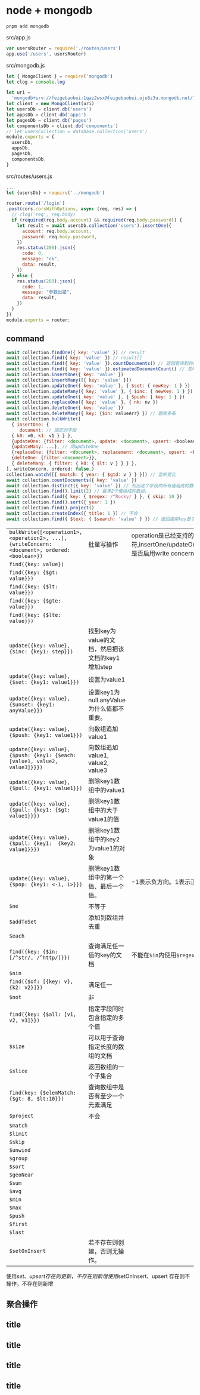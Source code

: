 # node + mongodb

```shell
pnpm add mongodb
```

src/app.js

```js
var usersRouter = require('./routes/users')
app.use('/users', usersRouter)
```

src/mongodb.js

```js
let { MongoClient } = require('mongodb')
let clog = console.log

let uri =
  'mongodb+srv://feigebaobei:1qaz2wsx@feigebaobei.ojo8z3u.mongodb.net/?retryWrites=true&w=majority'
let client = new MongoClient(uri)
let usersDb = client.db('users')
let appsDb = client.db('apps')
let pagesDb = client.db('pages')
let componentsDb = client.db('components')
// let usersCollection = database.collection('users')
module.exports = {
  usersDb,
  appsDb,
  pagesDb,
  componentsDb,
}
```

src/routes/users.js

```js
...
let {usersDb} = require('../mongodb')

router.route('/login')
.post(cors.corsWithOptions, async (req, res) => {
  // clog('req', req.body)
  if (required(req.body.account) && required(req.body.password)) {
    let result = await usersDb.collection('users').insertOne({
      account: req.body.account,
      password: req.body.password,
    })
    res.status(200).json({
      code: 0,
      message: "ok",
      data: result,
    })
  } else {
    res.status(200).json({
      code: 1,
      message: "参数出错",
      data: result,
    })
  }
})
module.exports = router;
```

## command

```js
await collection.findOne({ key: 'value' }) // result
await collection.find({ key: 'value' }) // result[]
await collection.find({ key: 'value' }).countDocuments() // 返回查询到的数量
await collection.find({ key: 'value' }).estimatedDocumentCount() // 忽略查询条件，返回所有数据的数量
await collection.insertOne({ key: 'value' })
await collection.insertMany([{ key: 'value' }])
await collection.updateOne({ key: 'value' }, { $set: { newKey: 1 } })
await collection.updateMany({ key: 'value' }, { $inc: { newKey: 1 } })
await collection.updateOne({ key: 'value' }, { $push: { key: 1 } })
await collection.replaceOne({ key: 'value' }, { nk: nv })
await collection.deleteOne({ key: 'value' })
await collection.deleteMany({ key: {$in: valueArr} }) // 删除多条
await collection.bulkWrite([
  { insertOne: {
     document: // 固定的字段
  { k0: v0, k1: v1 } } },
  {updateOne: {filter: <document>, update: <document>, upsert: <boolean>}},
  {updateMany: ...}, // 同updateOne
  {replaceOne: {filter: <document>, replacement: <document>, upsert: <boolean>}},
  {delteOne: {filter:<document>}},
  { deleteMany: { filter: { k0: { $lt: v } } } },
], writeConcern, ordered: false,)
collection.watch([{ $match: { year: { $gtd: v } } }]) // 监听变化
await collection.countDocuments({ key: 'value' })
await collection.distinct({ key: 'value' }) // 列出这个字段的所有值组成的数组
await collection.find().limit(2) // 最多2个值组成的数组。
await collection.find({ key: { $regex: /^Rocky/ } }, { skip: 10 })
await collection.find().sort({ year: 1 })
await collection.find().project()
await collection.createIndex({ title: 1 }) // 不会
await collection.find({ $text: { $search: 'value' } }) // 返回搜索key是字母的值中包括'value'的doc组成的数组。
```

<!-- prettier-ignore-start -->
|||||||
|-|-|-|-|-|-|
|`bulkWrite([<operation1>, <operation2>, ...], {writeConcern: <document>, ordered: <boolean>})`|批量写操作|operation是已经支持的操作符,insertOne/updateOne/updateMany/deleteOne/deleteMany/replaceOne.writeConcern是否启用write concern,默认为false,ordered是否有序，默认false.|||||
|`find({key: value})`||||||
|`find({key: {$gt: value}})`||||||
|`find({key: {$lt: value}})`||||||
|`find({key: {$gte: value}})`||||||
|`find({key: {$lte: value}})`||||||
|`update({key: value}, {$inc: {key1: step}})`|找到key为value的文档，然后把该文档的key1增加step|||||
|`update({key: value}, {$set: {key1: value1}})`|设置为value1|||||
|`update({key: value}, {$unset: {key1: anyValue}})`|设置key1为null.anyValue为什么值都不重要。|||||
|`update({key: value}, {$push: {key1: value1}})`|向数组追加value1|||||
|`update({key: value}, {$push: {key1: {$each:[value1, value2, value3]}}})`|向数组追加value1, value2, value3|||||
|`update({key: value}, {$pull: {key1: value1}})`|删除key1数组中的value1|||||
|`update({key: value}, {$pull: {key1: {$gt: value1}}})`|删除key1数组中的大于value1的值|||||
|`update({key: value}, {$pull: {key1:  {key2: value1}}})`|删除key1数组中的key2为value1的对象|||||
|`update({key: value}, {$pop: {key1: <-1, 1>}})`|删除key1数组中的第一个值、最后一个值。|-1表示负方向。1表示正方向。||||
|`$ne`|不等于|||||
|`$addToSet`|添加到数组并去重|||||
|`$each`||||||
|`find({key: {$in: [/^str/, /^http/]}})`|查询满足任一值的key的文档|不能在`$in`内使用`$regex`||||
|`$nin`||||||
|`find({$of: [{key: v}, {k2: v2}]})`|满足任一|||||
|`$not`|非|||||
|`find({key: {$all: [v1, v2, v3]}})`|指定字段同时包含指定的多个值|||||
|`$size`|可以用于查询指定长度的数组的文档|||||
|`$slice`|返回数组的一个子集合|||||
|`find(key: {$elemMatch: {$gt: 8, $lt:10}})`|查询数组中是否有至少一个元素满足|||||
|`$project`|不会|||||
|`$match`||||||
|`$limit`||||||
|`$skip`||||||
|`$unwind`||||||
|`$group`||||||
|`$sort`||||||
|`$geoNear`||||||
|`$sum`||||||
|`$avg`||||||
|`$min`||||||
|`$max`||||||
|`$push`||||||
|`$first`||||||
|`$last`||||||
|`$setOnInsert`|若不存在则创建，否则无操作。|||||
<!-- prettier-ignore-end -->

使用$set、upsert 存在则更新，不存在则新增
使用$setOnInsert、upsert 存在则不操作，不存在则新增

## 聚合操作

## title

## title

## title

## title
